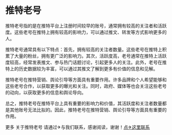 # 推特老号

推特老号指的是在推特平台上注册时间较早的账号，通常拥有较高的关注者和活跃度。这些老号在推特上拥有较高的影响力，可以通过推文、转发等方式影响更多的人。

推特老号通常具有以下特点：首先，拥有较高的关注者数量。这些老号在推特上积累了大量的粉丝，拥有更广泛的影响力。其次，活跃度高，老号通常在推特上活跃度较高，经常发表推文、参与热门话题讨论，引起更多人的关注。此外，老号在推特上的历史数据较为丰富，可以通过其推文了解到更多有价值的信息和见解。

推特老号在推特营销、舆论引导等方面具有重要作用。许多品牌和个人希望能够和这些老号合作，以获取更多的曝光和关注。同时，政府、媒体等也会关注这些老号的动向，以获取更多的信息和舆论导向。

总之，推特老号在推特平台上具有重要的影响力和价值，其活跃度和关注者数量都是其他账号无法比拟的。因此，推特老号在推特营销、舆论引导等方面具有重要的作用。

更多 关于推特老号 请通过✈与我们联系，感谢阅读，谢谢！[点✈这里联系](https://t.me/sjlmbot)